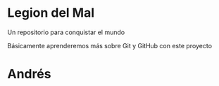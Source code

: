 # Legion del Mal
Un repositorio para conquistar el mundo

Básicamente aprenderemos más sobre Git y GitHub con este proyecto

# Andrés

